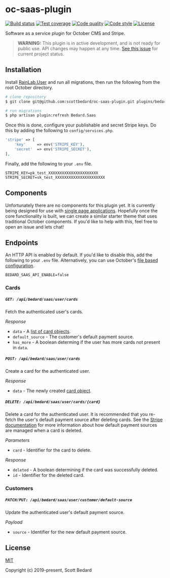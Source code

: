 # oc-saas-plugin

[![Build status](https://img.shields.io/circleci/build/github/scottbedard/oc-saas-plugin)](https://circleci.com/gh/scottbedard/oc-saas-plugin)
[![Test coverage](https://img.shields.io/codecov/c/github/scottbedard/oc-saas-plugin)](https://codecov.io/gh/scottbedard/oc-saas-plugin)
[![Code quality](https://img.shields.io/scrutinizer/quality/g/scottbedard/oc-saas-plugin/master)](https://scrutinizer-ci.com/g/scottbedard/oc-saas-plugin)
[![Code style](https://github.styleci.io/repos/221099316/shield?style=flat)](https://github.styleci.io/repos/221099316)
[![License](https://img.shields.io/github/license/scottbedard/oc-saas-plugin?color=blue)](https://github.com/scottbedard/oc-saas-plugin/blob/master/LICENSE)

Software as a service plugin for October CMS and Stripe.

> **WARNING:** This plugin is in active development, and is not ready for public use. API changes may happen at any time. [See this issue](https://github.com/scottbedard/oc-saas-plugin/issues/2) for current project status.

## Installation

Install [RainLab.User](https://github.com/rainlab/user-plugin) and run all migrations, then run the following from the root October directory.

```bash
# clone repository
$ git clone git@github.com:scottbedard/oc-saas-plugin.git plugins/bedard/saas

# run migrations
$ php artisan plugin:refresh Bedard.Saas
```

Once this is done, configure your publishable and secret Stripe keys. Do this by adding the following to `config/services.php`.

```php
'stripe' => [
    'key'     => env('STRIPE_KEY'),
    'secret'  => env('STRIPE_SECRET'),
],
```

Finally, add the following to your `.env` file.

```
STRIPE_KEY=pk_test_XXXXXXXXXXXXXXXXXXXXXX
STRIPE_SECRET=sk_test_XXXXXXXXXXXXXXXXXXXXXX
```

## Components

Unfortunately there are no components for this plugin yet. It is currently being designed for use with [single page applications](https://github.com/scottbedard/oc-saas-theme). Hopefully once the core functionality is built, we can create a similar starter theme that uses traditional October components. If you'd like to help with this, feel free to open an issue and lets chat!

## Endpoints

An HTTP API is enabled by default. If you'd like to disable this, add the following to your `.env` file. Alternatively, you can use October's [file based configuration](https://octobercms.com/docs/plugin/settings#file-configuration).

```
BEDARD_SAAS_API_ENABLE=false
```

### Cards

##### `GET: /api/bedard/saas/user/cards`

Fetch the authenticated user's cards.

_Response_
- `data` - A [list of card objects](https://stripe.com/docs/api/cards/list?lang=php).
- `default_source` - The customer's default payment source.
- `has_more` - A boolean determing if the user has more cards not present in `data`.

##### `POST: /api/bedard/saas/user/cards`

Create a card for the authenticated user.

_Response_

- `data` - The newly created [card object](https://stripe.com/docs/api/cards/object?lang=php).

##### `DELETE: /api/bedard/saas/user/cards/{card}`

Delete a card for the authenticated user. It is recommended that you re-fetch the user's default payment source after deleting cards. See the [Stripe documentation](https://stripe.com/docs/api/cards/delete?lang=php) for more information about how default payment sources are managed when a card is deleted.

_Parameters_

- `card` - Identifier for the card to delete.

_Response_

- `deleted` - A boolean determining if the card was successfully deleted.
- `id` - Identifier for the deleted card.

### Customers

##### `PATCH/PUT: /api/bedard/saas/user/customer/default-source`

Update the authenticated user's default payment source.

_Payload_

- `source` - Identifier for the new default payment source.

## License

[MIT](https://github.com/scottbedard/oc-saas-plugin/blob/master/LICENSE)

Copyright (c) 2019-present, Scott Bedard
